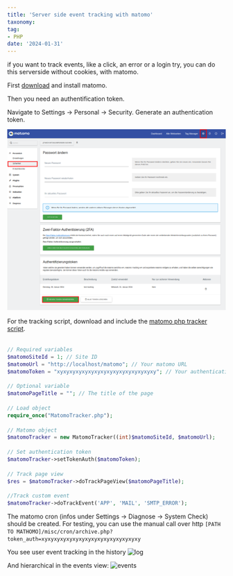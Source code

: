 ```yaml
---
title: 'Server side event tracking with matomo'
taxonomy:
tag:
- PHP
date: '2024-01-31'
---
```


if you want to track events, like a click, an error or a login try,
you can do this serverside without cookies, with matomo.

First [download](https://matomo.org/download/) and install matomo.

Then you need an authentification token.

Navigate to Settings -> Personal -> Security.
Generate an authentication token.

![generate token](./token.png)

For the tracking script, download and include the [matomo php tracker script](https://github.com/matomo-org/matomo-php-tracker).


```php

// Required variables
$matomoSiteId = 1; // Site ID
$matomoUrl = "http://localhost/matomo"; // Your matomo URL
$matomoToken = "xyxyxyxyxyxyxyxyxyxyxyxyxyxyxyxy"; // Your authentication token

// Optional variable
$matomoPageTitle = ""; // The title of the page

// Load object
require_once("MatomoTracker.php");

// Matomo object
$matomoTracker = new MatomoTracker((int)$matomoSiteId, $matomoUrl);

// Set authentication token
$matomoTracker->setTokenAuth($matomoToken);

// Track page view
$res = $matomoTracker->doTrackPageView($matomoPageTitle);

//Track custom event
$matomoTracker->doTrackEvent('APP', 'MAIL', 'SMTP_ERROR');
```

The matomo cron (infos under Settings -> Diagnose -> System Check) should be created.
For testing, you can use the manual call over http
```[PATH TO MATHOMO]/misc/cron/archive.php?token_auth=xyxyxyxyxyxyxyxyxyxyxyxyxyxyxyxy```


You see user event tracking in the history
![log](./log.png)

And hierarchical in the events view:
![events](./events.png)
